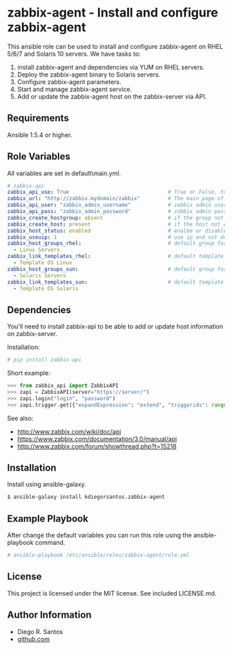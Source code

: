 zabbix-agent - Install and configure zabbix-agent
============

This ansible role can be used to install and configure zabbix-agent on RHEL 5/6/7 and Solaris 10 servers.
We have tasks to:

1. install zabbix-agent and dependencies via YUM on RHEL servers.
2. Deploy the zabbix-agent binary to Solaris servers.
3. Configure zabbix-agent parameters.
3. Start and manage zabbix-agent service.
4. Add or update the zabbix-agent host on the zabbix-server via API.

Requirements
------------
Ansible 1.5.4 or higher.


Role Variables
--------------

All variables are set in default\main.yml.

```yaml
# zabbix-api
zabbix_api_use: True                                # True or False, to enable or not zabbix-api.
zabbix_url: "http://zabbix.mydomain/zabbix"         # The main page of your zabbix server.
zabbix_api_user: "zabbix_admin_username"            # zabbix admin username.
zabbix_api_pass: "zabbix_admin_password"            # zabbix admin password.
zabbix_create_hostgroup: absent                     # if the group not exists create it or not.
zabbix_create_host: present                         # if the host not exists create it or not.
zabbix_host_status: enabled                         # enalbe or disable the host.
zabbix_useuip: 1                                    # use ip and not dns.
zabbix_host_groups_rhel:                            # default group for Linux hosts.
  - Linux Servers
zabbix_link_templates_rhel:                         # default template for Linux hosts.
  - Template OS Linux
zabbix_host_groups_sun:                             # default group for Solaris hosts.
  - Solaris Servers
zabbix_link_templates_sun:                          # default template for Solaris hosts.
  - Template OS Solaris
```



Dependencies
------------

You'll need to install zabbix-api to be able to add or update host information on zabbix-server.

Installation:
```sh
# pip install zabbix-api
```

Short example:

```python
>>> from zabbix_api import ZabbixAPI
>>> zapi = ZabbixAPI(server="https://server/")
>>> zapi.login("login", "password")
>>> zapi.trigger.get({"expandExpression": "extend", "triggerids": range(0, 100)})
```

See also:
* http://www.zabbix.com/wiki/doc/api
* https://www.zabbix.com/documentation/3.0/manual/api
* http://www.zabbix.com/forum/showthread.php?t=15218


Installation
------------

Install using ansible-galaxy.

```sh
$ ansible-galaxy install kdiegorsantos.zabbix-agent
```

Example Playbook
----------------

After change the default variables you can run this role using the ansible-playbook command.

```sh
# ansible-playbook /etc/ansible/roles/zabbix-agent/role.yml
```

License
-------

This project is licensed under the MIT license. See included LICENSE.md.


Author Information
-------

* Diego R. Santos
* [github.com](https://github.com/kdiegorsantos)


